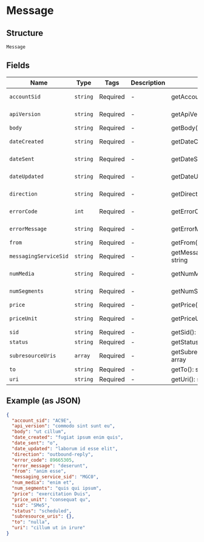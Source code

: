 
# Message

## Structure

`Message`

## Fields

| Name | Type | Tags | Description | Getter | Setter |
|  --- | --- | --- | --- | --- | --- |
| `accountSid` | `string` | Required | - | getAccountSid(): string | setAccountSid(string accountSid): void |
| `apiVersion` | `string` | Required | - | getApiVersion(): string | setApiVersion(string apiVersion): void |
| `body` | `string` | Required | - | getBody(): string | setBody(string body): void |
| `dateCreated` | `string` | Required | - | getDateCreated(): string | setDateCreated(string dateCreated): void |
| `dateSent` | `string` | Required | - | getDateSent(): string | setDateSent(string dateSent): void |
| `dateUpdated` | `string` | Required | - | getDateUpdated(): string | setDateUpdated(string dateUpdated): void |
| `direction` | `string` | Required | - | getDirection(): string | setDirection(string direction): void |
| `errorCode` | `int` | Required | - | getErrorCode(): int | setErrorCode(int errorCode): void |
| `errorMessage` | `string` | Required | - | getErrorMessage(): string | setErrorMessage(string errorMessage): void |
| `from` | `string` | Required | - | getFrom(): string | setFrom(string from): void |
| `messagingServiceSid` | `string` | Required | - | getMessagingServiceSid(): string | setMessagingServiceSid(string messagingServiceSid): void |
| `numMedia` | `string` | Required | - | getNumMedia(): string | setNumMedia(string numMedia): void |
| `numSegments` | `string` | Required | - | getNumSegments(): string | setNumSegments(string numSegments): void |
| `price` | `string` | Required | - | getPrice(): string | setPrice(string price): void |
| `priceUnit` | `string` | Required | - | getPriceUnit(): string | setPriceUnit(string priceUnit): void |
| `sid` | `string` | Required | - | getSid(): string | setSid(string sid): void |
| `status` | `string` | Required | - | getStatus(): string | setStatus(string status): void |
| `subresourceUris` | `array` | Required | - | getSubresourceUris(): array | setSubresourceUris(array subresourceUris): void |
| `to` | `string` | Required | - | getTo(): string | setTo(string to): void |
| `uri` | `string` | Required | - | getUri(): string | setUri(string uri): void |

## Example (as JSON)

```json
{
  "account_sid": "AC9E",
  "api_version": "commodo sint sunt eu",
  "body": "ut cillum",
  "date_created": "fugiat ipsum enim quis",
  "date_sent": "o",
  "date_updated": "laborum id esse elit",
  "direction": "outbound-reply",
  "error_code": 89665305,
  "error_message": "deserunt",
  "from": "anim esse",
  "messaging_service_sid": "MGC0",
  "num_media": "enim et",
  "num_segments": "quis qui ipsum",
  "price": "exercitation Duis",
  "price_unit": "consequat qu",
  "sid": "SMe5",
  "status": "scheduled",
  "subresource_uris": {},
  "to": "nulla",
  "uri": "cillum ut in irure"
}
```

